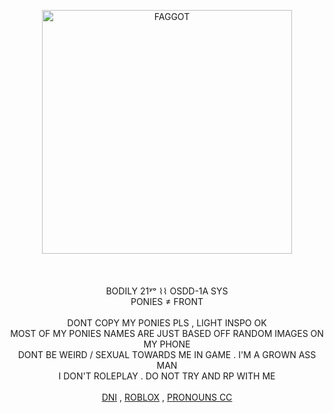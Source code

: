 <p align="center">
<img src="https://files.catbox.moe/3q87gz.png" alt="FAGGOT" width="400" height="390"><br/>
  <br/>
  <br/>
<br/>
  BODILY 21ʸᵒ ⌇⌇ OSDD-1A SYS<br/>
  PONIES ≠ FRONT<br/>
  <br/>
    DONT COPY MY PONIES PLS , LIGHT INSPO OK<br/>
    MOST OF MY PONIES NAMES ARE JUST BASED OFF RANDOM IMAGES ON MY PHONE<br/>
    DONT BE WEIRD / SEXUAL TOWARDS ME IN GAME . I'M A GROWN ASS MAN<br/>
    I DON'T ROLEPLAY . DO NOT TRY AND RP WITH ME<br/>
    <br/>
  <a href="https://rentry.co/drakobloxxers">DNI</a> , <a href="https://www.roblox.com/users/222076093/profile">ROBLOX</a> , <a href="https://pronouns.cc/@c00lgui">PRONOUNS CC</a>
</p>
